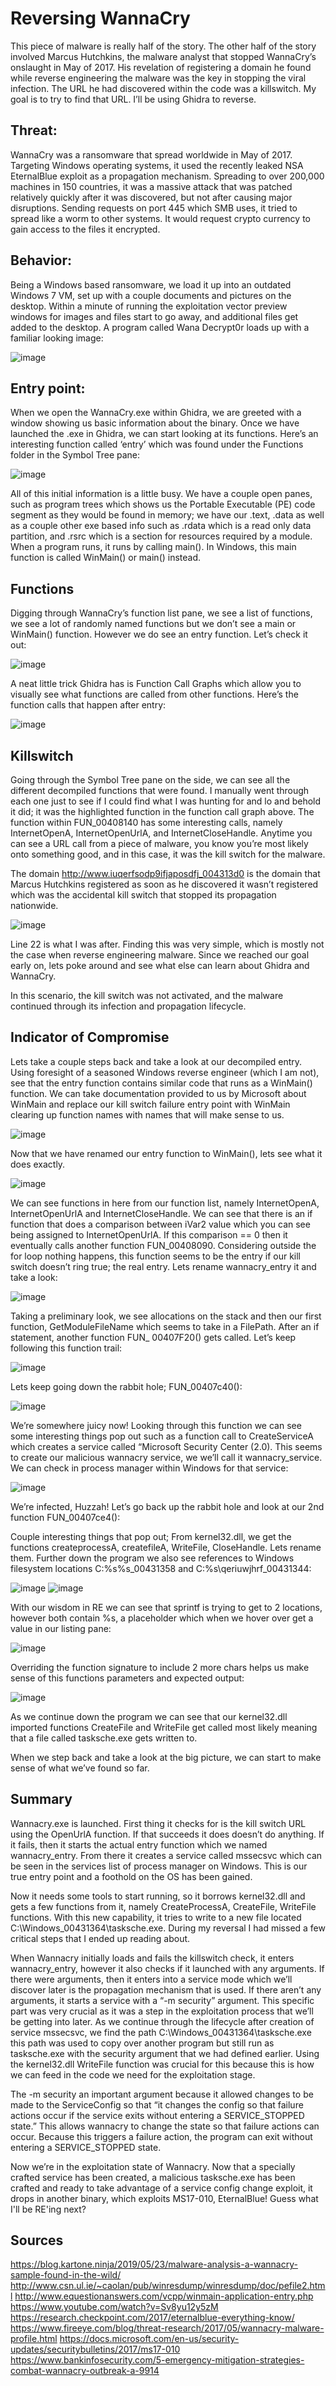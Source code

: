 # Reversing WannaCry


This piece of malware is really half of the story. The other half of the story involved Marcus Hutchkins, the malware analyst that stopped WannaCry’s onslaught in May of 2017. His revelation of registering a domain he found while reverse engineering the malware was the key in stopping the viral infection. The URL he had discovered within the code was a killswitch. My goal is to try to find that URL. I’ll be using Ghidra to reverse. 

## Threat:
WannaCry was a ransomware that spread worldwide in May of 2017. Targeting Windows operating systems, it used the recently leaked NSA EternalBlue exploit as a propagation mechanism. Spreading to over 200,000 machines in 150 countries, it was a massive attack that was patched relatively quickly after it was discovered, but not after causing major disruptions. Sending requests on port 445 which SMB uses, it tried to spread like a worm to other systems. It would request crypto currency to gain access to the files it encrypted. 

## Behavior:
Being a Windows based ransomware, we load it up into an outdated Windows 7 VM, set up with a couple documents and pictures on the desktop. Within a minute of running the exploitation vector preview windows for images and files start to go away, and additional files get added to the desktop. A program called Wana Decrypt0r loads up with a familiar looking image: 

![image](https://user-images.githubusercontent.com/38113471/88589653-b2739a80-d016-11ea-9ead-5bdb0f55383a.png)

## Entry point: 
When we open the WannaCry.exe within Ghidra, we are greeted with a window showing us basic information about the binary. Once we have launched the .exe in Ghidra, we can start looking at its functions. Here’s an interesting function called ‘entry’ which was found under the Functions folder in the Symbol Tree pane:

![image](https://user-images.githubusercontent.com/38113471/88589662-b69fb800-d016-11ea-8637-f35bf49c12a6.png)
 

All of this initial information is a little busy. We have a couple open panes, such as program trees which shows us the Portable Executable (PE) code segment as they would be found in memory; we have our .text, .data as well as a couple other exe based info such as .rdata which is a read only data partition, and .rsrc which is a section for resources required by a module. When a program runs, it runs by calling main(). In Windows, this main function is called WinMain() or main() instead. 

## Functions

Digging through WannaCry’s function list pane, we see a list of functions, we see a lot of randomly named functions but we don’t see a main or WinMain() function. However we do see an entry function. Let’s check it out: 

![image](https://user-images.githubusercontent.com/38113471/88589668-ba333f00-d016-11ea-81bf-c08c7b18d195.png)
 
A neat little trick Ghidra has is Function Call Graphs which allow you to visually see what functions are called from other functions. Here’s the function calls that happen after entry:
 
![image](https://user-images.githubusercontent.com/38113471/88589678-bdc6c600-d016-11ea-82f8-31660524c06f.png)

## Killswitch

Going through the Symbol Tree pane on the side, we can see all the different decompiled functions that were found. I manually went through each one just to see if I could find what I was hunting for and lo and behold it did; it was the highlighted function in the function call graph above. The function within FUN_00408140 has some interesting calls, namely InternetOpenA, InternetOpenUrlA, and InternetCloseHandle. Anytime you can see a URL call from a piece of malware, you know you’re most likely onto something good, and in this case, it was the kill switch for the malware. 

The domain http://www.iuqerfsodp9ifjaposdfj_004313d0 is the domain that Marcus Hutchkins registered as soon as he discovered it wasn’t registered which was the accidental kill switch that stopped its propagation nationwide. 

![image](https://user-images.githubusercontent.com/38113471/88589690-c0c1b680-d016-11ea-8844-defe8f85aef0.png)

Line 22 is what I was after. Finding this was very simple, which is mostly not the case when reverse engineering malware. Since we reached our goal early on, lets poke around and see what else can learn about Ghidra and WannaCry.

In this scenario, the kill switch was not activated, and the malware continued through its infection and propagation lifecycle. 

## Indicator of Compromise

Lets take a couple steps back and take a look at our decompiled entry.  Using foresight of a seasoned Windows reverse engineer (which I am not), see that the entry function contains similar code that runs as a WinMain() function. We can take documentation provided to us by Microsoft about WinMain and replace our kill switch failure entry point with WinMain clearing up function names with names that will make sense to us.  

![image](https://user-images.githubusercontent.com/38113471/88589703-c4edd400-d016-11ea-844d-53283ad37208.png)

Now that we have renamed our entry function to WinMain(), lets see what it does exactly. 

![image](https://user-images.githubusercontent.com/38113471/88589709-c7e8c480-d016-11ea-980b-878d374b1860.png)

We can see functions in here from our function list, namely InternetOpenA, InternetOpenUrlA and InternetCloseHandle. We can see that there is an if function that does a comparison between iVar2 value which you can see being assigned to InternetOpenUrlA. If this comparison == 0 then it eventually calls another function FUN_00408090. Considering outside the for loop nothing happens, this function seems to be the entry if our kill switch doesn’t ring true; the real entry. Lets rename wannacry_entry it and take a look:

![image](https://user-images.githubusercontent.com/38113471/88589718-cae3b500-d016-11ea-86b5-0eff57c1c529.png)

Taking a preliminary look, we see allocations on the stack and then our first function, GetModuleFileName which seems to take in a FilePath. After an if statement, another function FUN_ 00407F20() gets called. Let’s keep following this function trail:

![image](https://user-images.githubusercontent.com/38113471/88589730-ce773c00-d016-11ea-98db-13c25f4ab73a.png)

Lets keep going down the rabbit hole; FUN_00407c40():

![image](https://user-images.githubusercontent.com/38113471/88589732-d0d99600-d016-11ea-93cf-4fd4a6aa6d53.png)

We’re somewhere juicy now! Looking through this function we can see some interesting things pop out such as a function call to CreateServiceA which creates a service called “Microsoft Security Center (2.0). This seems to create our malicious wannacry service, we we’ll call it wannacry_service. We can check in process manager within Windows for that service: 

![image](https://user-images.githubusercontent.com/38113471/88589745-d636e080-d016-11ea-818b-17bbb165a51d.png)

We’re infected, Huzzah! Let’s go back up the rabbit hole and look at our 2nd function FUN_00407ce4():

Couple interesting things that pop out; From kernel32.dll, we get the functions createprocessA, createfileA, WriteFile, CloseHandle. Lets rename them. Further down the program we also see references to Windows filesystem locations C:\%s\%s_00431358 and C:\%s\qeriuwjhrf_00431344:

 
![image](https://user-images.githubusercontent.com/38113471/88589759-d9ca6780-d016-11ea-8a80-0f0c36a3db9f.png)
![image](https://user-images.githubusercontent.com/38113471/88589783-df27b200-d016-11ea-81aa-ec38593f23e2.png)

With our wisdom in RE we can see that sprintf is trying to get to 2 locations, however both contain %s, a placeholder which when we hover over get a value in our listing pane:

![image](https://user-images.githubusercontent.com/38113471/88589790-e222a280-d016-11ea-8763-9702833266e2.png)
  

Overriding the function signature to include 2 more chars helps us make sense of this functions parameters and expected output:

![image](https://user-images.githubusercontent.com/38113471/88589801-e8188380-d016-11ea-9b14-4cd947284725.png)

As we continue down the program we can see that our kernel32.dll imported functions CreateFile and WriteFile get called most likely meaning that a file called tasksche.exe gets written to. 

When we step back and take a look at the big picture, we can start to make sense of what we’ve found so far. 

## Summary

Wannacry.exe is launched. First thing it checks for is the kill switch URL using the OpenUrlA function. If that succeeds it does doesn’t do anything. If it fails, then it starts the actual entry function which we named wannacry_entry. From there it creates a service called mssecsvc which can be seen in the services list of process manager on Windows. This is our true entry point and a foothold on the OS has been gained. 

Now it needs some tools to start running, so it borrows kernel32.dll and gets a few functions from it, namely CreateProcessA, CreateFile, WriteFile functions. With this new capability, it tries to write to a new file located C:\Windows_00431364\tasksche.exe. During my reversal I had missed a few critical steps that I ended up reading about. 

When Wannacry initially loads and fails the killswitch check, it enters wannacry_entry, however it also checks if it launched with any arguments. If there were arguments, then it enters into a service mode which we’ll discover later is the propagation mechanism that is used. If there aren’t any arguments, it starts a service with a “-m security” argument. This specific part was very crucial as it was a step in the exploitation process that we’ll be getting into later. As we continue through the lifecycle after creation of service mssecsvc, we find the path C:\Windows_00431364\tasksche.exe this path was used to copy over another program but still run as tasksche.exe with the security argument that we had defined earlier. Using the kernel32.dll WriteFile function was crucial for this because this is how we can feed in the code we need for the exploitation stage. 

The -m security an important argument because it allowed changes to be made to the ServiceConfig so that “it changes the config so that failure actions occur if the service exits without entering a SERVICE_STOPPED state.” This allows wannacry to change the state so that failure actions can occur. Because this triggers a failure action, the program can exit without entering a SERVICE_STOPPED state. 

Now we’re in the exploitation state of Wannacry. Now that a specially crafted service has been created, a malicious tasksche.exe has been crafted and ready to take advantage of a service config change exploit, it drops in another binary, which exploits MS17-010, EternalBlue! Guess what I'll be RE'ing next?


## Sources
https://blog.kartone.ninja/2019/05/23/malware-analysis-a-wannacry-sample-found-in-the-wild/
http://www.csn.ul.ie/~caolan/pub/winresdump/winresdump/doc/pefile2.html
http://www.equestionanswers.com/vcpp/winmain-application-entry.php
https://www.youtube.com/watch?v=Sv8yu12y5zM
https://research.checkpoint.com/2017/eternalblue-everything-know/
https://www.fireeye.com/blog/threat-research/2017/05/wannacry-malware-profile.html
https://docs.microsoft.com/en-us/security-updates/securitybulletins/2017/ms17-010
https://www.bankinfosecurity.com/5-emergency-mitigation-strategies-combat-wannacry-outbreak-a-9914